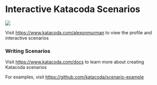 # Interactive Katacoda Scenarios

[![](http://shields.katacoda.com/katacoda/alexonmurman/count.svg)](https://www.katacoda.com/alexonmurman "Get your profile on Katacoda.com")

Visit https://www.katacoda.com/alexonmurman to view the profile and interactive scenarios

### Writing Scenarios
Visit https://www.katacoda.com/docs to learn more about creating Katacoda scenarios

For examples, visit https://github.com/katacoda/scenario-example
